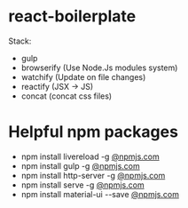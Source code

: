 # react-boilerplate

Stack:
  - gulp 
  - browserify (Use Node.Js modules system)
  - watchify (Update on file changes)
  - reactify (JSX -> JS)
  - concat  (concat css files)

# Helpful npm packages

- npm install livereload -g [@npmjs.com](https://www.npmjs.com/package/livereload)
- npm install gulp -g [@npmjs.com](https://www.npmjs.com/package/gulp)
- npm install http-server -g [@npmjs.com](https://www.npmjs.com/package/http-server)
- npm install serve -g [@npmjs.com](https://www.npmjs.com/package/serve)
- npm install material-ui --save [@npmjs.com](https://www.npmjs.com/package/material-ui)
